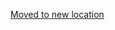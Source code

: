[Moved to new location](https://github.com/DataTalksClub/machine-learning-zoomcamp/blob/master/02-regression/09-rmse.md)